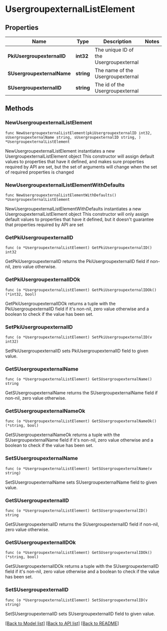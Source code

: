 # UsergroupexternalListElement

## Properties

Name | Type | Description | Notes
------------ | ------------- | ------------- | -------------
**PkiUsergroupexternalID** | **int32** | The unique ID of the Usergroupexternal | 
**SUsergroupexternalName** | **string** | The name of the Usergroupexternal | 
**SUsergroupexternalID** | **string** | The id of the Usergroupexternal | 

## Methods

### NewUsergroupexternalListElement

`func NewUsergroupexternalListElement(pkiUsergroupexternalID int32, sUsergroupexternalName string, sUsergroupexternalID string, ) *UsergroupexternalListElement`

NewUsergroupexternalListElement instantiates a new UsergroupexternalListElement object
This constructor will assign default values to properties that have it defined,
and makes sure properties required by API are set, but the set of arguments
will change when the set of required properties is changed

### NewUsergroupexternalListElementWithDefaults

`func NewUsergroupexternalListElementWithDefaults() *UsergroupexternalListElement`

NewUsergroupexternalListElementWithDefaults instantiates a new UsergroupexternalListElement object
This constructor will only assign default values to properties that have it defined,
but it doesn't guarantee that properties required by API are set

### GetPkiUsergroupexternalID

`func (o *UsergroupexternalListElement) GetPkiUsergroupexternalID() int32`

GetPkiUsergroupexternalID returns the PkiUsergroupexternalID field if non-nil, zero value otherwise.

### GetPkiUsergroupexternalIDOk

`func (o *UsergroupexternalListElement) GetPkiUsergroupexternalIDOk() (*int32, bool)`

GetPkiUsergroupexternalIDOk returns a tuple with the PkiUsergroupexternalID field if it's non-nil, zero value otherwise
and a boolean to check if the value has been set.

### SetPkiUsergroupexternalID

`func (o *UsergroupexternalListElement) SetPkiUsergroupexternalID(v int32)`

SetPkiUsergroupexternalID sets PkiUsergroupexternalID field to given value.


### GetSUsergroupexternalName

`func (o *UsergroupexternalListElement) GetSUsergroupexternalName() string`

GetSUsergroupexternalName returns the SUsergroupexternalName field if non-nil, zero value otherwise.

### GetSUsergroupexternalNameOk

`func (o *UsergroupexternalListElement) GetSUsergroupexternalNameOk() (*string, bool)`

GetSUsergroupexternalNameOk returns a tuple with the SUsergroupexternalName field if it's non-nil, zero value otherwise
and a boolean to check if the value has been set.

### SetSUsergroupexternalName

`func (o *UsergroupexternalListElement) SetSUsergroupexternalName(v string)`

SetSUsergroupexternalName sets SUsergroupexternalName field to given value.


### GetSUsergroupexternalID

`func (o *UsergroupexternalListElement) GetSUsergroupexternalID() string`

GetSUsergroupexternalID returns the SUsergroupexternalID field if non-nil, zero value otherwise.

### GetSUsergroupexternalIDOk

`func (o *UsergroupexternalListElement) GetSUsergroupexternalIDOk() (*string, bool)`

GetSUsergroupexternalIDOk returns a tuple with the SUsergroupexternalID field if it's non-nil, zero value otherwise
and a boolean to check if the value has been set.

### SetSUsergroupexternalID

`func (o *UsergroupexternalListElement) SetSUsergroupexternalID(v string)`

SetSUsergroupexternalID sets SUsergroupexternalID field to given value.



[[Back to Model list]](../README.md#documentation-for-models) [[Back to API list]](../README.md#documentation-for-api-endpoints) [[Back to README]](../README.md)


